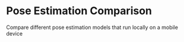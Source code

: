 # Pose Estimation Comparison
 Compare different pose estimation models that run locally on a mobile device
